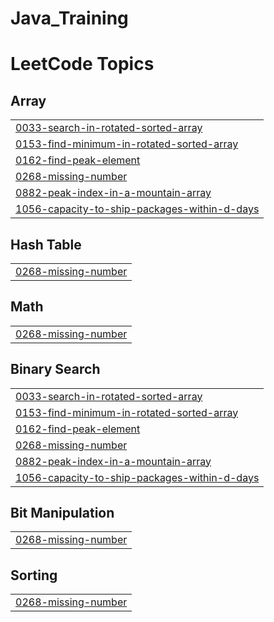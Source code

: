 # Java_Training
<!---LeetCode Topics Start-->
# LeetCode Topics
## Array
|  |
| ------- |
| [0033-search-in-rotated-sorted-array](https://github.com/puravanand/Java_Training/tree/master/0033-search-in-rotated-sorted-array) |
| [0153-find-minimum-in-rotated-sorted-array](https://github.com/puravanand/Java_Training/tree/master/0153-find-minimum-in-rotated-sorted-array) |
| [0162-find-peak-element](https://github.com/puravanand/Java_Training/tree/master/0162-find-peak-element) |
| [0268-missing-number](https://github.com/puravanand/Java_Training/tree/master/0268-missing-number) |
| [0882-peak-index-in-a-mountain-array](https://github.com/puravanand/Java_Training/tree/master/0882-peak-index-in-a-mountain-array) |
| [1056-capacity-to-ship-packages-within-d-days](https://github.com/puravanand/Java_Training/tree/master/1056-capacity-to-ship-packages-within-d-days) |
## Hash Table
|  |
| ------- |
| [0268-missing-number](https://github.com/puravanand/Java_Training/tree/master/0268-missing-number) |
## Math
|  |
| ------- |
| [0268-missing-number](https://github.com/puravanand/Java_Training/tree/master/0268-missing-number) |
## Binary Search
|  |
| ------- |
| [0033-search-in-rotated-sorted-array](https://github.com/puravanand/Java_Training/tree/master/0033-search-in-rotated-sorted-array) |
| [0153-find-minimum-in-rotated-sorted-array](https://github.com/puravanand/Java_Training/tree/master/0153-find-minimum-in-rotated-sorted-array) |
| [0162-find-peak-element](https://github.com/puravanand/Java_Training/tree/master/0162-find-peak-element) |
| [0268-missing-number](https://github.com/puravanand/Java_Training/tree/master/0268-missing-number) |
| [0882-peak-index-in-a-mountain-array](https://github.com/puravanand/Java_Training/tree/master/0882-peak-index-in-a-mountain-array) |
| [1056-capacity-to-ship-packages-within-d-days](https://github.com/puravanand/Java_Training/tree/master/1056-capacity-to-ship-packages-within-d-days) |
## Bit Manipulation
|  |
| ------- |
| [0268-missing-number](https://github.com/puravanand/Java_Training/tree/master/0268-missing-number) |
## Sorting
|  |
| ------- |
| [0268-missing-number](https://github.com/puravanand/Java_Training/tree/master/0268-missing-number) |
<!---LeetCode Topics End-->
